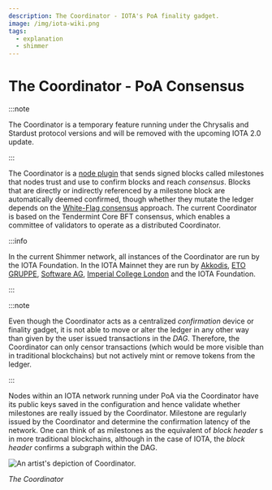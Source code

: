 ```yaml
---
description: The Coordinator - IOTA's PoA finality gadget.
image: /img/iota-wiki.png
tags:
  - explanation
  - shimmer
---
```


# The Coordinator - PoA Consensus

:::note

The Coordinator is a temporary feature running under the Chrysalis and Stardust protocol versions
and will be removed with the upcoming IOTA 2.0 update.

:::

The Coordinator is a [node plugin](https://github.com/iotaledger/inx-tendercoo) that sends signed blocks called milestones that nodes trust
and use to confirm blocks and reach _consensus_. Blocks that are directly or indirectly referenced by a milestone block
are automatically deemed confirmed, though whether they mutate the ledger depends on the [White-Flag consensus](/tips/tips/TIP-0002)
approach.
The current Coordinator is based on the Tendermint Core BFT consensus, which enables a committee of validators to operate as a distributed Coordinator.

:::info

In the current Shimmer network, all instances of the Coordinator are run by the IOTA Foundation. In the IOTA Mainnet they are run by [Akkodis](https://www.akkodis.com), [ETO GRUPPE](https://www.etogruppe.com/), [Software AG](https://softwareag.com/), [Imperial College London](https://www.imperial.ac.uk) and the IOTA Foundation.

:::

:::note

Even though the Coordinator acts as a centralized _confirmation_ device or finality gadget, it is not able to move or
alter the ledger in any other way than given by the user issued transactions in the _DAG_. Therefore, the Coordinator
can only censor transactions (which would be more visible than in traditional blockchains) but not actively mint or
remove tokens from the ledger.

:::

Nodes within an IOTA network running under PoA via the Coordinator have its public keys saved in the configuration and
hence validate whether milestones are really issued by the Coordinator. Milestone are regularly issued by the
Coordinator and determine the confirmation latency of the network. One can think of as milestones as the equivalent of
_block header_ s in more traditional blockchains, although in the case of IOTA, the _block header_  confirms a subgraph within
the DAG.

![An artist's depiction of Coordinator.](/img/learn/milestones.gif 'Click to see the full-sized image.')

_The Coordinator_
